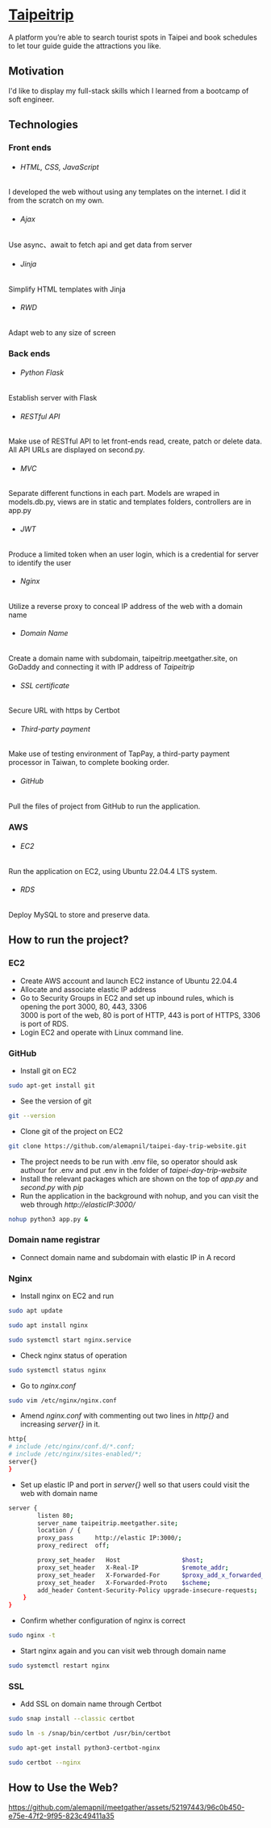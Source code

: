# [Taipeitrip](https://taipeitrip.meetgather.site/)
A platform you’re able to search tourist spots in Taipei and book schedules to let tour guide guide the attractions you like.
## Motivation
I'd like to display my full-stack skills which I learned from a bootcamp of soft engineer. 
## Technologies 
### Front ends
* ###### HTML, CSS, JavaScript  
I developed the web without using any templates on the internet. I did it from the scratch on my own.
* ###### Ajax  
Use async、await to fetch api and get data from server
* ###### Jinja  
Simplify HTML templates with Jinja
* ###### RWD  
Adapt web to any size of screen
### Back ends
* ###### Python Flask
Establish server with Flask
* ###### RESTful API
Make use of RESTful API to let front-ends read, create, patch or delete data. All API URLs are displayed on second.py. 
* ###### MVC
Separate different functions in each part. Models are wraped in models.db.py, views are in static and templates folders, controllers are in app.py
* ###### JWT
Produce a limited token when an user login, which is a credential for server to identify the user 
* ###### Nginx
Utilize a reverse proxy to conceal IP address of the web with a domain name
* ###### Domain Name
Create a domain name with subdomain, taipeitrip.meetgather.site, on GoDaddy and connecting it with IP address of _Taipeitrip_
* ###### SSL certificate
Secure URL with https by Certbot
* ###### Third-party payment
Make use of testing environment of TapPay, a third-party payment processor in Taiwan, to complete booking order.
* ###### GitHub
Pull the files of project from GitHub to run the application.
### AWS 
* ###### EC2
Run the application on EC2, using Ubuntu 22.04.4 LTS system.
* ###### RDS
Deploy MySQL to store and preserve data.
## How to run the project?
### EC2
* Create AWS account and launch EC2 instance of Ubuntu 22.04.4
* Allocate and associate elastic IP address
* Go to Security Groups in EC2 and set up inbound rules, which is opening the port 3000, 80, 443, 3306  
  3000 is port of the web, 80 is port of HTTP, 443 is port of HTTPS, 3306 is port of RDS.
* Login EC2 and operate with Linux command line.
### GitHub
* Install git on EC2
```bash
sudo apt-get install git
```
* See the version of git
```bash
git --version
```
* Clone git of the project on EC2
```bash
git clone https://github.com/alemapnil/taipei-day-trip-website.git
```
* The project needs to be run with .env file, so operator should ask authour for .env and put .env in the folder of _taipei-day-trip-website_
* Install the relevant packages which are shown on the top of _app.py_ and _second.py_ with _pip_ 
* Run the application in the background with nohup, and you can visit the web through _http://elasticIP:3000/_
```bash
nohup python3 app.py &
```
### Domain name registrar
* Connect domain name and subdomain with elastic IP in A record
### Nginx
* Install nginx on EC2 and run
```bash
sudo apt update 
```
```bash
sudo apt install nginx
```
```bash
sudo systemctl start nginx.service 
```
* Check nginx status of operation
```bash
sudo systemctl status nginx
```
* Go to _nginx.conf_
```bash
sudo vim /etc/nginx/nginx.conf 
```
* Amend _nginx.conf_ with commenting out two lines in _http{}_ and increasing _server{}_ in it.
```bash
http{
# include /etc/nginx/conf.d/*.conf;
# include /etc/nginx/sites-enabled/*; 
server{}
}
```
* Set up elastic IP and port in _server{}_ well so that users could visit the web with domain name
```bash
server {
        listen 80;
        server_name taipeitrip.meetgather.site;
        location / {
        proxy_pass      http://elastic IP:3000/;
        proxy_redirect  off;

        proxy_set_header   Host                 $host;
        proxy_set_header   X-Real-IP            $remote_addr;
        proxy_set_header   X-Forwarded-For      $proxy_add_x_forwarded_for;
        proxy_set_header   X-Forwarded-Proto    $scheme;
        add_header Content-Security-Policy upgrade-insecure-requests;
    }
}
```
* Confirm whether configuration of nginx is correct
```bash
sudo nginx -t
```
* Start nginx again and you can visit web through domain name
```bash
sudo systemctl restart nginx
```
### SSL
* Add SSL on domain name through Certbot
```bash
sudo snap install --classic certbot
```
```bash
sudo ln -s /snap/bin/certbot /usr/bin/certbot
```
```bash
sudo apt-get install python3-certbot-nginx
```
```bash
sudo certbot --nginx
```
## How to Use the Web?
https://github.com/alemapnil/meetgather/assets/52197443/96c0b450-e75e-47f2-9f95-823c49411a35
